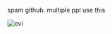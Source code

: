 spam github. multiple ppl use this

<img src="https://github-readme-stats.vercel.app/api/top-langs?username=mikhoiuo&show_icons=true&locale=en&layout=compact&theme=chartreuse-dark" alt="ovi" />
